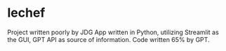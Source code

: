 # lechef
Project written poorly by JDG
App written in Python, utilizing Streamlit as the GUI, GPT API as source of information.
Code written 65% by GPT.
